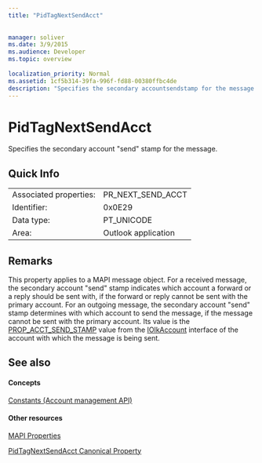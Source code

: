 ```yaml
---
title: "PidTagNextSendAcct"
 
 
manager: soliver
ms.date: 3/9/2015
ms.audience: Developer
ms.topic: overview
 
localization_priority: Normal
ms.assetid: 1cf5b314-39fa-996f-fd88-00380ffbc4de
description: "Specifies the secondary accountsendstamp for the message."
---
```


# PidTagNextSendAcct

Specifies the secondary account "send" stamp for the message.
  
## Quick Info

|||
|:-----|:-----|
|Associated properties:  <br/> |PR_NEXT_SEND_ACCT  <br/> |
|Identifier:  <br/> |0x0E29  <br/> |
|Data type:  <br/> |PT_UNICODE  <br/> |
|Area:  <br/> |Outlook application  <br/> |
   
## Remarks

This property applies to a MAPI message object. For a received message, the secondary account "send" stamp indicates which account a forward or a reply should be sent with, if the forward or reply cannot be sent with the primary account. For an outgoing message, the secondary account "send" stamp determines with which account to send the message, if the message cannot be sent with the primary account. Its value is the [PROP_ACCT_SEND_STAMP](prop_acct_send_stamp.md) value from the [IOlkAccount](iolkaccount.md) interface of the account with which the message is being sent. 
  
## See also

#### Concepts

[Constants (Account management API)](constants-account-management-api.md)
#### Other resources

[MAPI Properties](http://msdn.microsoft.com/library/3b980217-b65b-442b-8c18-b8b9f3ff487a%28Office.15%29.aspx)
  
[PidTagNextSendAcct Canonical Property](http://msdn.microsoft.com/library/b7429c2e-0d9d-4921-9f56-9ecad817f8cb%28Office.15%29.aspx)


